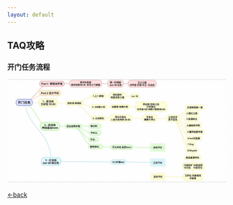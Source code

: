 ```yaml
---
layout: default
---
```


## TAQ攻略

### 开门任务流程
![Branching](./assets/img/taq_epic_quest.jpg)


[←back](./)
